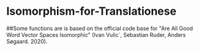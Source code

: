 # Isomorphism-for-Translationese
##Some functions are is based on the official code base for "Are All Good Word Vector Spaces Isomorphic" (Ivan Vulic´, Sebastian Ruder, Anders Søgaard. 2020).

